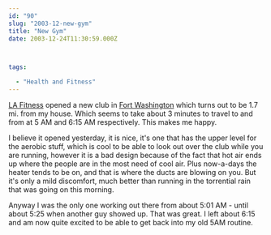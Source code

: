 ```yaml
---
id: "90"
slug: "2003-12-new-gym"
title: "New Gym"
date: 2003-12-24T11:30:59.000Z



tags:

  - "Health and Fitness"
---
```

<div class="sqs-html-content">
  <p><a href="http://www.lafitness.com/">LA Fitness</a> opened a new club in <a href="http://lafitness.com/app/club/club?clubId=102&amp;flow=0">Fort Washington</a> which turns out to be 1.7 mi. from my house.  Which seems to take about 3 minutes to travel to and from at 5 AM and 6:15 AM respectively.
This makes me happy.</p>
<p>I believe it opened yesterday, it is nice, it's one that has the upper level for the aerobic stuff, which is cool to be able to look out over the club while you are running, however it is a bad design because of the fact that hot air ends up where the people are in the most need of cool air.  Plus now-a-days the heater tends to be on, and that is where the ducts are blowing on you.  But it's only a mild discomfort, much better than running in the torrential rain that was going on this morning.</p>
<p>Anyway I was the only one working out there from about 5:01 AM - until about 5:25 when another guy showed up.  That was great.  I left about 6:15 and am now quite excited to be able to get back into my old 5AM routine.</p>
</div>
